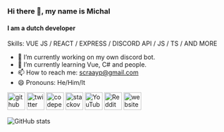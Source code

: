 ### Hi there 👋, my name is Michal
#### I am a dutch developer

Skills: VUE JS / REACT / EXPRESS / DISCORD API / JS / TS / AND MORE

- 🔭 I’m currently working on my own discord bot. 
- 🌱 I’m currently learning Vue, C# and people. 
- 📫 How to reach me: scraayp@gmail.com 
- 😄 Pronouns: He/Him/It 


[<img src='https://cdn.jsdelivr.net/npm/simple-icons@3.0.1/icons/github.svg' alt='github' height='40'>](https://github.com/scraayp)  [<img src='https://cdn.jsdelivr.net/npm/simple-icons@3.0.1/icons/twitter.svg' alt='twitter' height='40'>](https://twitter.com/scraayp)  [<img src='https://cdn.jsdelivr.net/npm/simple-icons@3.0.1/icons/codepen.svg' alt='codepen' height='40'>](https://codepen.io/scraayp)  [<img src='https://cdn.jsdelivr.net/npm/simple-icons@3.0.1/icons/stackoverflow.svg' alt='stackoverflow' height='40'>](https://stackoverflow.com/users/12348511)  [<img src='https://cdn.jsdelivr.net/npm/simple-icons@3.0.1/icons/youtube.svg' alt='YouTube' height='40'>](https://www.youtube.com/channel/UC8qsAUFtx2bZHVy3OIlCMtQ)  [<img src='https://cdn.jsdelivr.net/npm/simple-icons@3.0.1/icons/reddit.svg' alt='Reddit' height='40'>](https://www.reddit.com/user/scraayp)  [<img src='https://cdn.jsdelivr.net/npm/simple-icons@3.0.1/icons/icloud.svg' alt='website' height='40'>](https://scraayp.ga)  

![GitHub stats](https://github-readme-stats.vercel.app/api?username=scraayp&show_icons=true&count_private=true)  

